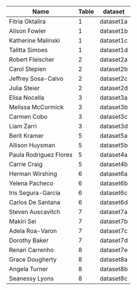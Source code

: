 | Name | Table | dataset|
|------|--------|-----|
|Fitria Oktalira	| 1	| dataset1a|
|Alison Fowler	| 1	| dataset1b|
|Katherine Malinski	| 1	| dataset1c|
|Talitta Simoes	| 1	| dataset1d|
|Robert Fleischer	| 2	| dataset2a|
|Carol Stepien	| 2	| dataset2b|
|Jeffrey Sosa-Calvo	| 2	| dataset2c|
|Julia Steier	| 2	| dataset2d|
|Elisa Nocella	|  3	| dataset3a|
|Melissa McCormick	| 3	| dataset3b|
|Carmen Cobo	| 3	| dataset3c|
|Liam Zarri	| 3	| dataset3d|
|Berit Kramer	| 5	| dataset5a|
|Allison Huysman	| 5	| dataset5b|
|Paula Rodriguez Flores	| 5	| dataset4a|
|Carrie Craig	| 5	| dataset4b|
|Herman Wirshing	| 6	| dataset6a|
|Yelena Pacheco	| 6	| dataset6b|
|Iris Segura-Garcia	| 6	| dataset6c|
|Carlos De Santana	| 6	| dataset6d|
|Steven Auscavitch	| 7	| dataset7a|
|Makiri Sei	| 7	| dataset7b|
|Adela Roa-Varon	| 7	| dataset7c|
|Dorothy Baker	| 7	| dataset7d|
|Renan Carrenho	| 8	| dataset7e|
|Grace Dougherty	| 8	| dataset8a|
|Angela Turner	| 8	| dataset8b|
|Seanessy Lyons	| 8	| dataset8c|